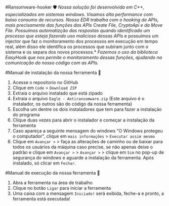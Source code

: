 #Ransomware-hooker 🛡️
*Nossa solução foi desenvolvida em C++, especializados em sistemas windows. Visamos alta performance com baixo consumo de recursos.*
*Nosso EDR trabalha com o hooking de APIs, mais precisamente das funções das APIs Create File, CryptoApi e da Move File.*
*Possuímos automatizção das respostas quando identificado um processo que esteja fazendo uso malicioso dessas APIs* e possuímos um injector que faz o monitoramento dos processos em execução em tempo real, além disso ele identifica os processos que subiram junto com o sistema e os separa dos novos processos.* 
*Fazemos o uso da biblioteca EasyHook que nos permite o monitoramento dessas funções, ajudando na comunicação do nosso código com as APIs.*

#Manual de instalação da nossa ferramenta 📜
1. Acesse o repositorio no GitHub 
2. Clique em ```Code``` > ```Download ZIP```
3. Extraia o arquivo instalado que está zipado
4. Extraia o arquivo ```Eagle - Antiransomware.zip``` (Este arquivo é o instalador, os outros são do código da nossa ferramenta)
5. Escolha um dentre os dois instaladores que tem para fazer a instalação do programa
6. Clique duas vezes para abrir o instalador e começar a instalação da ferramenta
7. Caso apareça a seguinte mensagem do windows "O Windows protegeu o computador", clique em ```mais informações``` > ```Executar assim mesmo```
8. Clique em ```Avançar >``` > faça as alterações de caminho ou de baixar para todos os usuários da máquina caso precise, se não apenas deixe o padrão e clique em ```Avançar >``` > ```Avançar >``` > clique em ```Sim``` no pop-up de segurança do windows e aguarde a instalação da ferramenta. Após instalado, só clicar em ```Fechar```.

#Manual de execução da nossa ferramenta 🤺
1. Abra a ferramenta na área de trabalho
2. Clique no botão ```Ligar``` para iniciar a ferramenta
3. Uma caixa com a mensagem ```Iniciado!``` será exibida, feche-a e pronto, a ferramenta está executada! 

